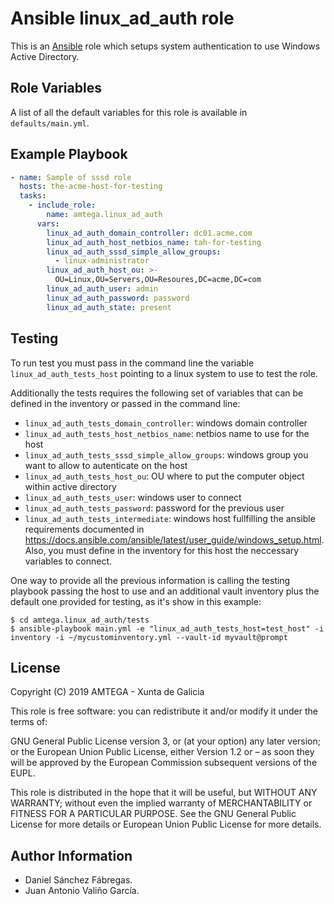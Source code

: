 # Ansible linux_ad_auth role

This is an [Ansible](http://www.ansible.com) role which setups system authentication to use Windows Active Directory.

## Role Variables

A list of all the default variables for this role is available in `defaults/main.yml`.

## Example Playbook

```yaml
- name: Sample of sssd role  
  hosts: the-acme-host-for-testing
  tasks:
    - include_role:
        name: amtega.linux_ad_auth
      vars:
        linux_ad_auth_domain_controller: dc01.acme.com
        linux_ad_auth_host_netbios_name: tah-for-testing
        linux_ad_auth_sssd_simple_allow_groups:
          - linux-administrator
        linux_ad_auth_host_ou: >-
          OU=Linux,OU=Servers,OU=Resoures,DC=acme,DC=com
        linux_ad_auth_user: admin
        linux_ad_auth_password: password
        linux_ad_auth_state: present
```

## Testing

To run test you must pass in the command line the variable `linux_ad_auth_tests_host` pointing to a linux system to use to test the role.

Additionally the tests requires the following set of variables that can be defined in the inventory or passed in the command line:

- `linux_ad_auth_tests_domain_controller`: windows domain controller
- `linux_ad_auth_tests_host_netbios_name`: netbios name to use for the host
- `linux_ad_auth_tests_sssd_simple_allow_groups`: windows group you want to allow to autenticate on the host
- `linux_ad_auth_tests_host_ou`: OU where to put the computer object within active directory
- `linux_ad_auth_tests_user`: windows user to connect
- `linux_ad_auth_tests_password`: password for the previous user
- `linux_ad_auth_tests_intermediate`: windows host fullfilling the ansible requirements documented in https://docs.ansible.com/ansible/latest/user_guide/windows_setup.html. Also, you must define in the inventory for this host the neccessary variables to connect.

One way to provide all the previous information is calling the testing playbook passing the host to use and an additional vault inventory plus the default one provided for testing, as it's show in this example:

```shell
$ cd amtega.linux_ad_auth/tests
$ ansible-playbook main.yml -e "linux_ad_auth_tests_host=test_host" -i inventory -i ~/mycustominventory.yml --vault-id myvault@prompt
```

## License

Copyright (C) 2019 AMTEGA - Xunta de Galicia

This role is free software: you can redistribute it and/or modify it under the terms of:

GNU General Public License version 3, or (at your option) any later version; or the European Union Public License, either Version 1.2 or – as soon they will be approved by the European Commission ­subsequent versions of the EUPL.

This role is distributed in the hope that it will be useful, but WITHOUT ANY WARRANTY; without even the implied warranty of MERCHANTABILITY or FITNESS FOR A PARTICULAR PURPOSE.  See the GNU General Public License for more details or European Union Public License for more details.

## Author Information

- Daniel Sánchez Fábregas.
- Juan Antonio Valiño García.
